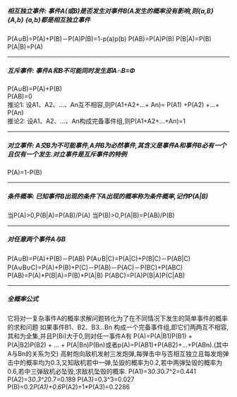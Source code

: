 ##### 相互独立事件: 事件A(或B)是否发生对事件B(A发生的概率没有影响,则{a,B} {A,b} {a,b}都是相互独立事件
P(A∪B)=P(A)+P(B)－P(A)P(B)=1-p(a)p(b)
P(AB)=P(A)P(B)
P(B|A)=P(B)
P(A|B)=P(A)

---
##### 互斥事件: 事件A和B不可能同时发生即A∩B=Φ
P(A∪B)=P(A)+P(B)    
P(AB)=0     
推论1: 设A1、A2、…、An互不相容,则P(A1+A2+...+ An)= P(A1) +P(A2) +…+ P(An)   
推论2: 设A1、A2、…、An构成完备事件组,则P(A1+A2+...+An)=1                 

---
##### 对立事件: A交B为不可能事件,A并B为必然事件,其含义是事件A和事件B必有一个且仅有一个发生.对立事件是互斥事件的特例
P(A)=1-P(B)     

---
##### 条件概率: 已知事件B出现的条件下A出现的概率称为条件概率,记作P(A|B)
当P(A)>0,P(B|A)=P(AB)/P(A)
当P(B)>0,P(A|B)=P(AB)/P(B)

---
##### 对任意两个事件A与B
P(A∪B)=P(A)+P(B)－P(AB)
P(A∪B|C)=P(A|C)+P(B|C)－P(AB|C)
P(A∪B∪C)=P(A)+P(B)+P(C)－P(AB)－P(AC)－P(BC)+P(ABC)
P(AB)=P(A)*P(B|A)=P(B)*P(A|B)
P(ABC)=P(A)P(B|A)P(C|AB)

---
##### 全概率公式
它将对一复杂事件A的概率求解问题转化为了在不同情况下发生的简单事件的概率的求和问题
如果事件B1、B2、B3…Bn 构成一个完备事件组,即它们两两互不相容,其和为全集,并且P(Bi)大于0,则对任一事件A有
P(A)=P(A|B1)P(B1) + P(A|B2)P(B2) + ... + P(A|Bn)P(Bn)或者p(A)=P(AB1)+P(AB2)+...+P(ABn).(其中A与Bn的关系为交)
高射炮向敌机发射三发炮弹,每弹击中与否相互独立且每发炮弹击中的概率均为0.3,又知敌机若中一弹,坠毁的概率为0.2,若中两弹坠毁的概率为0.6,若中三弹敌机必坠毁,求敌机坠毁的概率.
P(A1)=3*0.3*0.7^2=0.441
P(A2)=3*0.3^2*0.7=0.189
P(A3)=0.3^3=0.027
P(B)=0.2*P(A1)+0.6*P(A2)+1*P(A3)=0.2286

